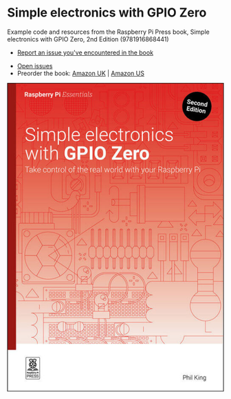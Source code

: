 # Simple electronics with GPIO Zero

Example code and resources from the Raspberry Pi Press book, Simple electronics with GPIO Zero, 2nd Edition (9781916868441)

* [Report an issue you've encountered in the book](https://github.com/raspberrypipress/simple-electronics-gpiozero-2e/issues/new/choose)

<a name="errata"></a>

* [Open issues](https://github.com/raspberrypipress/simple-electronics-gpiozero-2e/issues)
* Preorder the book: [Amazon UK](https://www.amazon.co.uk/Simple-electronics-GPIO-Zero-Essentials/dp/1916868444) | [Amazon US](https://www.amazon.com/Simple-electronics-GPIO-Zero-Essentials/dp/1916868444)
<img src="https://github.com/raspberrypipress/simple-electronics-gpiozero-2e/blob/main/images/9781916868441.jpg?raw=true" width="512" alt="Book cover image" />